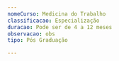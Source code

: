 ```yaml
---
nomeCurso: Medicina do Trabalho
classificacao: Especialização
duracao: Pode ser de 4 a 12 meses
observacao: obs
tipo: Pós Graduação

---
```


